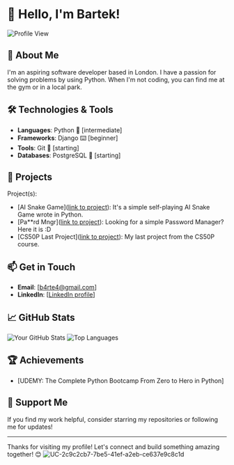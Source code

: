 # 👋 Hello, I'm Bartek!

![Profile View](https://github.com/8ARTEZZIO.png?size=200) <!-- Replace with your GitHub username -->

## 🚀 About Me

I'm an aspiring software developer based in London. I have a passion for solving problems by using Python. When I'm not coding, you can find me at the gym or in a local park.

## 🛠️ Technologies & Tools

- **Languages**: Python 🐍 [intermediate]
- **Frameworks**: Django ⌨️ [beginner]
- **Tools**: Git 💽 [starting]
- **Databases**: PostgreSQL 💾 [starting]

## 🌟 Projects

<!-- Here are some of my notable -->
Project(s):

- [AI Snake Game]([link to project](https://github.com/8ARTEZZIO/Snake-Game)): It's a simple self-playing AI Snake Game wrote in Python.
- [Pa**rd Mngr]([link to project](https://github.com/8ARTEZZIO/Password-Manager)): Looking for a simple Password Manager? Here it is :D
- [CS50P Last Project]([link to project](https://github.com/me50/8ARTEZZIO)): My last project from the CS50P course.

## 📫 Get in Touch

- **Email**: [b4rte4@gmail.com]
- **LinkedIn**: [[LinkedIn profile](https://www.linkedin.com/in/bartlomiej-kuzma-9327a52a9/)]

## 📈 GitHub Stats

![Your GitHub Stats](https://github-readme-stats.vercel.app/api?username=8ARTEZZIO&show_icons=true&hide_title=true) 
![Top Languages](https://github-readme-stats.vercel.app/api/top-langs/?username=8ARTEZZIO&layout=compact) 

## 🏆 Achievements

- [UDEMY: The Complete Python Bootcamp From Zero to Hero in Python]

## 🙌 Support Me

If you find my work helpful, consider starring my repositories or following me for updates!

---

Thanks for visiting my profile! Let's connect and build something amazing together! 😊
![UC-2c9c2cb7-7be5-41ef-a2eb-ce637e9c8c1d](https://github.com/user-attachments/assets/611b53d2-3919-4afa-9aaf-1df764ab0c45)
